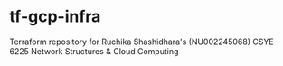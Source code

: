 # tf-gcp-infra
Terraform repository for Ruchika Shashidhara's (NU002245068) CSYE 6225 Network Structures &amp; Cloud Computing
